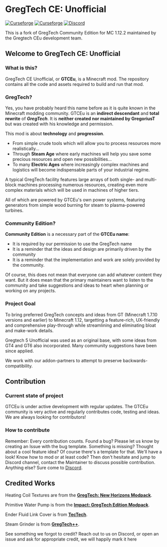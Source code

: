 # GregTech CE: Unofficial

[![Curseforge](http://cf.way2muchnoise.eu/full_557242_downloads.svg)](https://www.curseforge.com/minecraft/mc-mods/gregtech-ce-unofficial)  [![Curseforge](http://cf.way2muchnoise.eu/versions/For%20MC_557242_all.svg)](https://www.curseforge.com/minecraft/mc-mods/gregtech-ce-unofficial) <a title="Join us on Discord!" href="https://discord.gg/JdjKBbukFr"><img src="https://img.shields.io/discord/701354865217110096?label=GTCEu%20Discord&amp;logo=Discord&amp;style=?flat" alt="Discord"/></a>

This is a fork of GregTech Community Edition for MC 1.12.2 maintained by the Gregtech CEu development team.

## Welcome to GregTech CE: Unofficial
### What is this?
GregTech CE Unofficial, or **GTCEu**, is a Minecraft mod. The repository contains all the code and assets required to build and run that mod.

### GregTech?
Yes, you have probably heard this name before as it is quite known in the Minecraft modding community. GTCEu is an **indirect descendant** and **total rewrite** of _**GregTech**_.  It is **neither created nor maintained by GregoriusT** but was created with his knowledge and permission.

This mod is about **technology** and **progression**.
* From simple crude tools which will allow you to process resources more realistically...
* Through **Steam Age** where early machines will help you save some precious resources and open new possibilities...
* To many **Electric Ages** where increasingly complex machines and logistics will become indispensable parts of your industrial regime.

A typical GregTech facility features large arrays of both single- and multi-block machines processing numerous resources, creating even more complex materials which will be used in machines of higher tiers.

All of which are powered by GTCEu's own power systems, featuring generators from simple wood burning for steam to plasma-powered turbines.

### Community Edition?
**Community Edition** is a necessary part of the **GTCEu name**: 
* It is required by our permission to use the GregTech name
* It is a reminder that the ideas and design are primarily driven by the community
* It is a reminder that the implementation and work are solely provided by the community.

Of course, this does not mean that everyone can add whatever content they want.  But it does mean that the primary maintainers want to listen to the community and take suggestions and ideas to heart when planning or working on any projects.

### Project Goal
To bring preferred GregTech concepts and ideas from GT (Minecraft 1.7.10 versions and earlier) to Minecraft 1.12, targetting a feature-rich, UX-friendly and comprehensive play-through while streamlining and eliminating bloat and make-work details.

Gregtech 5 Unofficial was used as an original base, with some ideas from GT4 and GT6 also incorporated. Many community suggestions have been since applied.

We work with our addon-partners to attempt to preserve backwards-compatibility.

## Contribution
### Current state of project
GTCEu is under active development with regular updates. The GTCEu community is very active and regularly contributes code, testing and ideas.
We are always looking for contributors!

### How to contribute
Remember: Every contribution counts. 
Found a bug? Please let us know by creating an Issue with the bug template. 
Something is missing? Thought about a cool feature idea? Of course there's a template for that.  We'll have a look!
Know how to mod or at least code? Then don't hesitate and jump to Discord channel, contact the Maintainer to discuss possible contribution.
Anything else? Sure come to [Discord](https://discord.gg/bWSWuYvURP).

## Credited Works
Heating Coil Textures are from the **[GregTech: New Horizons Modpack](https://www.curseforge.com/minecraft/modpacks/gt-new-horizons)**.

Primitive Water Pump is from the **[Impact: GregTech Edition Modpack](https://gtimpact.space/)**.

Ender Fluid Link Cover is from **[TecTech](https://github.com/Technus/TecTech)**.

Steam Grinder is from **[GregTech++](https://www.curseforge.com/minecraft/mc-mods/gregtech-gt-gtplusplus)**.

See something we forgot to credit? Reach out to us on Discord, or open an issue and ask for appropriate credit, we will happily mark it here
